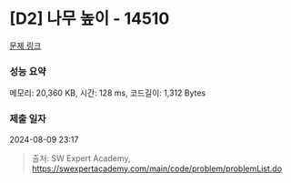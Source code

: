 # [D2] 나무 높이 - 14510 

[문제 링크](https://swexpertacademy.com/main/code/problem/problemDetail.do?contestProbId=AYFofW8qpXYDFAR4) 

### 성능 요약

메모리: 20,360 KB, 시간: 128 ms, 코드길이: 1,312 Bytes

### 제출 일자

2024-08-09 23:17



> 출처: SW Expert Academy, https://swexpertacademy.com/main/code/problem/problemList.do
